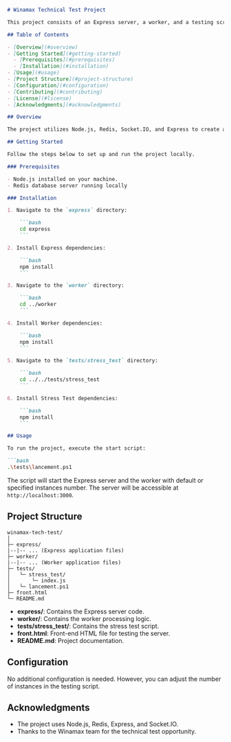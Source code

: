```markdown
# Winamax Technical Test Project

This project consists of an Express server, a worker, and a testing script to simulate the processing of bets using Socket.IO. The worker processes messages sent by clients, and the testing script allows you to simulate multiple clients sending messages to the server.

## Table of Contents

- [Overview](#overview)
- [Getting Started](#getting-started)
  - [Prerequisites](#prerequisites)
  - [Installation](#installation)
- [Usage](#usage)
- [Project Structure](#project-structure)
- [Configuration](#configuration)
- [Contributing](#contributing)
- [License](#license)
- [Acknowledgments](#acknowledgments)

## Overview

The project utilizes Node.js, Redis, Socket.IO, and Express to create a simple server-worker architecture. Clients can send messages to the server, and the worker processes these messages asynchronously.

## Getting Started

Follow the steps below to set up and run the project locally.

### Prerequisites

- Node.js installed on your machine.
- Redis database server running locally

### Installation

1. Navigate to the `express` directory:

    ```bash
    cd express
    ```

2. Install Express dependencies:

    ```bash
    npm install
    ```

3. Navigate to the `worker` directory:

    ```bash
    cd ../worker
    ```

4. Install Worker dependencies:

    ```bash
    npm install
    ```

5. Navigate to the `tests/stress_test` directory:

    ```bash
    cd ../../tests/stress_test
    ```

6. Install Stress Test dependencies:

    ```bash
    npm install
    ```

## Usage

To run the project, execute the start script:

```bash
.\tests\lancement.ps1
```

The script will start the Express server and the worker with default or specified instances number. The server will be accessible at `http://localhost:3000`.

## Project Structure

```plaintext
winamax-tech-test/
│
├─ express/
|--|-- ... (Express application files)
├─ worker/
|--|-- ... (Worker application files)
├─ tests/
│   └─ stress_test/
│       └─ index.js
│   └─ lancement.ps1
├─ front.html
└─ README.md
```

- **express/**: Contains the Express server code.
- **worker/**: Contains the worker processing logic.
- **tests/stress_test/**: Contains the stress test script.
- **front.html**: Front-end HTML file for testing the server.
- **README.md**: Project documentation.

## Configuration

No additional configuration is needed. However, you can adjust the number of instances in the testing script.

## Acknowledgments

- The project uses Node.js, Redis, Express, and Socket.IO.
- Thanks to the Winamax team for the technical test opportunity.
```